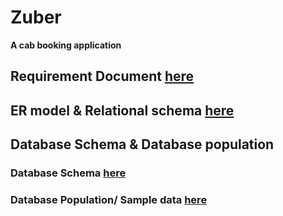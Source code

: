 # Zuber
**A cab booking application**
## Requirement Document [here](https://github.com/Hyouteki/Zuber/blob/main/requirement-document.md)
## ER model & Relational schema [here](https://miro.com/app/board/uXjVPr03MU0=/?share_link_id=806622025749)
## Database Schema & Database population
### Database Schema [here](https://github.com/Hyouteki/Zuber/blob/main/zuber-schema.sql)
### Database Population/ Sample data [here](https://github.com/Hyouteki/Zuber/blob/main/zuber-data.sql)
